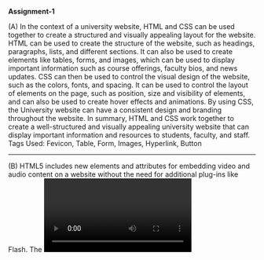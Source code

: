 **Assignment-1**

(A)
In the context of a university website, HTML and CSS can be used together to create a structured and visually appealing layout for the website. HTML can be used to create the structure of the website, such as headings, paragraphs, lists, and different sections. It can also be used to create elements like tables, forms, and images, which can be used to display important information such as course offerings, faculty bios, and news updates. CSS can then be used to control the visual design of the website, such as the colors, fonts, and spacing. It can be used to control the layout of elements on the page, such as position, size and visibility of elements, and can also be used to create hover effects and animations. By using CSS, the University website can have a consistent design and branding throughout the website. In summary, HTML and CSS work together to create a well-structured and visually appealing university website that can display important information and resources to students, faculty, and staff.
Tags Used: Fevicon, Table, Form, Images, Hyperlink, Button
___________
(B)
HTML5 includes new elements and attributes for embedding video and audio content on a website without the need for additional plug-ins like Flash.
The <video> element is used to embed video content, and it supports a variety of video formats such as MP4, WebM, and Ogg. The <audio> element is used to embed audio content, and it also supports a variety of audio formats such as MP3, WAV, and Ogg.Both elements can include several attributes to control the playback and presentation of the media, such as autoplay, controls, loop and preload. The <source> element can be used in conjunction with the <video> and <audio> elements to specify multiple sources for the media, allowing the browser to choose the best format to play.In summary, HTML5 allows to easily include video and audio into web pages without the need of additional plug-ins, that makes it more convenient and accessible for users.
Tags Used:Audio, Video, Header, Footer
